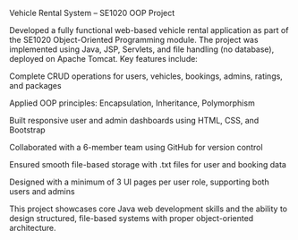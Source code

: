Vehicle Rental System – SE1020 OOP Project

Developed a fully functional web-based vehicle rental application as part of the SE1020 Object-Oriented Programming module. The project was implemented using Java, JSP, Servlets, and file handling (no database), deployed on Apache Tomcat. Key features include:

Complete CRUD operations for users, vehicles, bookings, admins, ratings, and packages

Applied OOP principles: Encapsulation, Inheritance, Polymorphism

Built responsive user and admin dashboards using HTML, CSS, and Bootstrap

Collaborated with a 6-member team using GitHub for version control

Ensured smooth file-based storage with .txt files for user and booking data

Designed with a minimum of 3 UI pages per user role, supporting both users and admins

This project showcases core Java web development skills and the ability to design structured, file-based systems with proper object-oriented architecture.
